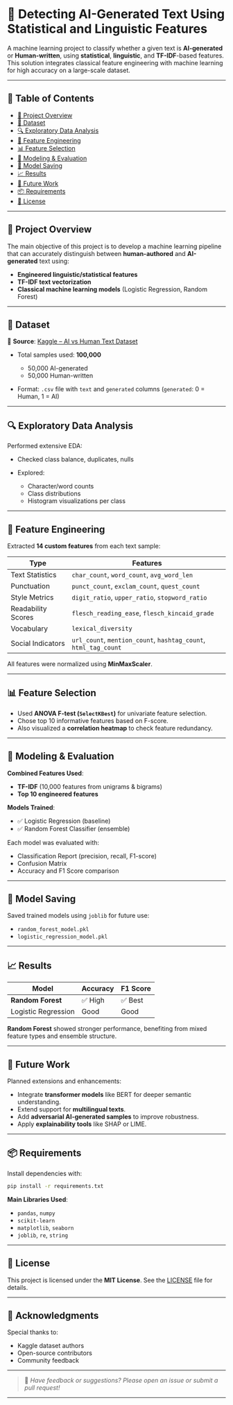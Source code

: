 # 🧠 Detecting AI-Generated Text Using Statistical and Linguistic Features

A machine learning project to classify whether a given text is **AI-generated** or **Human-written**, using **statistical**, **linguistic**, and **TF-IDF**-based features. This solution integrates classical feature engineering with machine learning for high accuracy on a large-scale dataset.

---

## 📌 Table of Contents

* [🚀 Project Overview](#-project-overview)
* [📁 Dataset](#-dataset)
* [🔍 Exploratory Data Analysis](#-exploratory-data-analysis)
* [🧪 Feature Engineering](#-feature-engineering)
* [📊 Feature Selection](#-feature-selection)
* [🤖 Modeling & Evaluation](#-modeling--evaluation)
* [💾 Model Saving](#-model-saving)
* [📈 Results](#-results)
* [🔮 Future Work](#-future-work)
* [📦 Requirements](#-requirements)
* [📎 License](#-license)

---

## 🚀 Project Overview

The main objective of this project is to develop a machine learning pipeline that can accurately distinguish between **human-authored** and **AI-generated** text using:

* **Engineered linguistic/statistical features**
* **TF-IDF text vectorization**
* **Classical machine learning models** (Logistic Regression, Random Forest)

---

## 📁 Dataset

📌 **Source**: [Kaggle – AI vs Human Text Dataset](https://www.kaggle.com/datasets/shanegerami/ai-vs-human-text/data)

* Total samples used: **100,000**

  * 50,000 AI-generated
  * 50,000 Human-written
* Format: `.csv` file with `text` and `generated` columns
  (`generated`: 0 = Human, 1 = AI)

---

## 🔍 Exploratory Data Analysis

Performed extensive EDA:

* Checked class balance, duplicates, nulls
* Explored:

  * Character/word counts
  * Class distributions
  * Histogram visualizations per class

---

## 🧪 Feature Engineering

Extracted **14 custom features** from each text sample:

| Type               | Features                                                        |
| ------------------ | --------------------------------------------------------------- |
| Text Statistics    | `char_count`, `word_count`, `avg_word_len`                      |
| Punctuation        | `punct_count`, `exclam_count`, `quest_count`                    |
| Style Metrics      | `digit_ratio`, `upper_ratio`, `stopword_ratio`                  |
| Readability Scores | `flesch_reading_ease`, `flesch_kincaid_grade`                   |
| Vocabulary         | `lexical_diversity`                                             |
| Social Indicators  | `url_count`, `mention_count`, `hashtag_count`, `html_tag_count` |

All features were normalized using **MinMaxScaler**.

---

## 📊 Feature Selection

* Used **ANOVA F-test (`SelectKBest`)** for univariate feature selection.
* Chose top 10 informative features based on F-score.
* Also visualized a **correlation heatmap** to check feature redundancy.

---

## 🤖 Modeling & Evaluation

**Combined Features Used**:

* **TF-IDF** (10,000 features from unigrams & bigrams)
* **Top 10 engineered features**

**Models Trained**:

* ✅ Logistic Regression (baseline)
* ✅ Random Forest Classifier (ensemble)

Each model was evaluated with:

* Classification Report (precision, recall, F1-score)
* Confusion Matrix
* Accuracy and F1 Score comparison

---

## 💾 Model Saving

Saved trained models using `joblib` for future use:

* `random_forest_model.pkl`
* `logistic_regression_model.pkl`

---

## 📈 Results

| Model               | Accuracy | F1 Score |
| ------------------- | -------- | -------- |
| **Random Forest**   | ✅ High   | ✅ Best   |
| Logistic Regression | Good     | Good     |

**Random Forest** showed stronger performance, benefiting from mixed feature types and ensemble structure.

---

## 🔮 Future Work

Planned extensions and enhancements:

* Integrate **transformer models** like BERT for deeper semantic understanding.
* Extend support for **multilingual texts**.
* Add **adversarial AI-generated samples** to improve robustness.
* Apply **explainability tools** like SHAP or LIME.

---

## 📦 Requirements

Install dependencies with:

```bash
pip install -r requirements.txt
```

**Main Libraries Used**:

* `pandas`, `numpy`
* `scikit-learn`
* `matplotlib`, `seaborn`
* `joblib`, `re`, `string`

---

## 📎 License

This project is licensed under the **MIT License**.
See the [LICENSE](LICENSE) file for details.

---

## 🙏 Acknowledgments

Special thanks to:

* Kaggle dataset authors
* Open-source contributors
* Community feedback

---

> 📢 *Have feedback or suggestions? Please open an issue or submit a pull request!*

---
